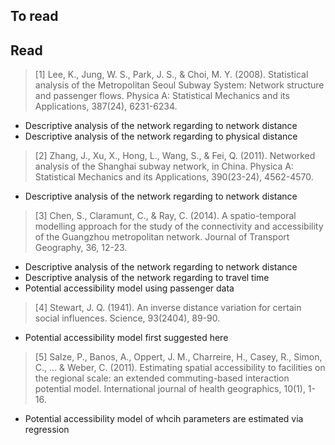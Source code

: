 ## To read

## Read

> [1] Lee, K., Jung, W. S., Park, J. S., & Choi, M. Y. (2008). Statistical analysis of the Metropolitan Seoul Subway System: Network structure and passenger flows. Physica A: Statistical Mechanics and its Applications, 387(24), 6231-6234.

- Descriptive analysis of the network regarding to network distance
- Descriptive analysis of the network regarding to physical distance

> [2] Zhang, J., Xu, X., Hong, L., Wang, S., & Fei, Q. (2011). Networked analysis of the Shanghai subway network, in China. Physica A: Statistical Mechanics and its Applications, 390(23-24), 4562-4570.

- Descriptive analysis of the network regarding to network distance

> [3] Chen, S., Claramunt, C., & Ray, C. (2014). A spatio-temporal modelling approach for the study of the connectivity and accessibility of the Guangzhou metropolitan network. Journal of Transport Geography, 36, 12-23.

- Descriptive analysis of the network regarding to network distance
- Descriptive analysis of the network regarding to travel time
- Potential accessibility model using passenger data

> [4] Stewart, J. Q. (1941). An inverse distance variation for certain social influences. Science, 93(2404), 89-90.

- Potential accessibility model first suggested here

> [5] Salze, P., Banos, A., Oppert, J. M., Charreire, H., Casey, R., Simon, C., ... & Weber, C. (2011). Estimating spatial accessibility to facilities on the regional scale: an extended commuting-based interaction potential model. International journal of health geographics, 10(1), 1-16.

- Potential accessibility model of whcih parameters are estimated via regression
